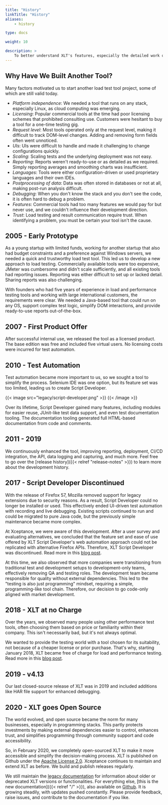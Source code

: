 ```yaml
---
title: "History"
linkTitle: "History"
aliases: 
    - history

type: docs

weight: 10

description: >
    To better understand XLT's features, especially the detailed work on reporting and scaling, you might want to explore its history.
---
```


## Why Have We Built Another Tool?
Many factors motivated us to start another load test tool project, some of which are still valid today.

* *Platform independence*: We needed a tool that runs on any stack, especially Linux, as cloud computing was emerging.
* *Licensing*: Popular commercial tools at the time had poor licensing schemes that prohibited consulting use. Customers were hesitant to buy a tool for a one-time testing gig.
* *Request level*: Most tools operated only at the request level, making it difficult to track DOM-level changes. Adding and removing form fields often went unnoticed.
* *UIs*: UIs were difficult to handle and made it challenging to change configurations quickly.
* *Scaling*: Scaling tests and the underlying deployment was not easy.
* *Reporting*: Reports weren't ready-to-use or as detailed as we required. Simply reporting averages and smoothing charts was insufficient.
* *Languages*: Tools were either configuration-driven or used proprietary languages and their own IDEs.
* *Postprocessing of data*: Data was often stored in databases or not at all, making post-run analysis difficult.
* *Debugging*: When you don't know the stack and you don't see the code, it is often hard to debug a problem.
* *Features*: Commercial tools had too many features we would pay for but never use, and we couldn't influence their development direction.
* *Trust*: Load testing and result communication require trust. When identifying a problem, you must be certain your tool isn't the cause.

## 2005 - Early Prototype
As a young startup with limited funds, working for another startup that also had budget constraints and a preference against Windows servers, we needed a quick and trustworthy load test tool. This led us to develop a new approach to load testing. Commercially available tools were too expensive, JMeter was cumbersome and didn't scale sufficiently, and all existing tools had reporting issues. Reporting was either difficult to set up or lacked detail. Sharing reports was also challenging.

With founders who had five years of experience in load and performance testing tools and working with large international customers, the requirements were clear. We needed a Java-based tool that could run on any OS, support complex test logic, simplify DOM interactions, and provide ready-to-use reports out-of-the-box.

## 2007 - First Product Offer
After successful internal use, we released the tool as a licensed product. The base edition was free and included five virtual users. No licensing costs were incurred for test automation.

## 2010 - Test Automation 
Test automation became more important to us, so we sought a tool to simplify the process. Selenium IDE was one option, but its feature set was too limited, leading us to create Script Developer.

{{< image src="legacy/script-developer.png" >}}
{{< /image >}}

Over its lifetime, Script Developer gained many features, including modules for easier reuse, JUnit-like test data support, and even test documentation tooling. The documentation tooling generated full HTML-based documentation from code and comments.

## 2011 - 2019
We continuously enhanced the tool, improving reporting, deployment, CI/CD integration, the API, data logging and capturing, and much more. Feel free to go over the [release history]({{< relref "release-notes" >}}) to learn more about the development history.

## 2017 - Script Developer Discontinued
With the release of Firefox 57, Mozilla removed support for legacy extensions due to security reasons. As a result, Script Developer could no longer be installed or used. This effectively ended UI-driven test automation with recording and live debugging. Existing scripts continued to run and could be migrated to pure Java code, but the previously simple maintenance became more complex.

At Xceptance, we were aware of this development. After a user survey and evaluating alternatives, we concluded that the feature set and ease of use offered by XLT Script Developer's web automation approach could not be replicated with alternative Firefox APIs. Therefore, XLT Script Developer was discontinued. Read more in this [blog post](https://blog.xceptance.com/2017/10/27/firefox-57-changes-and-xlt/). 

At this time, we also observed that more companies were transitioning from traditional test and development setups to development-only teams, effectively removing QA and testing roles. The development team became responsible for quality without external dependencies. This led to the "testing is also just programming" mindset, requiring a simple, programming-like tool chain. Therefore, our decision to go code-only aligned with market development.

## 2018 - XLT at no Charge
Over the years, we observed many people using other performance test tools, often choosing them based on price or familiarity within their company. This isn't necessarily bad, but it's not always optimal. 

We wanted to provide the testing world with a tool chosen for its suitability, not because of a cheaper license or prior purchase. That's why, starting January 2018, XLT became free of charge for load and performance testing. Read more in this [blog post](https://blog.xceptance.com/2017/12/21/xlt-now-available-free-of-charge/).

## 2019 - v4.13
Our last closed-source release of XLT was in 2019 and included additions like HAR file support for enhanced debugging.

## 2020 - XLT goes Open Source

The world evolved, and open source became the norm for many businesses, especially in programming stacks. This partly protects investments by making external dependencies easier to control, enhances trust, and simplifies programming through community support and code accessibility. 

So, in February 2020, we completely open-sourced XLT to make it more accessible and simplify the decision-making process. XLT is published on Github under the [Apache License 2.0](https://opensource.org/licenses/Apache-2.0). Xceptance continues to maintain and extend XLT as before. We build and publish releases regularly.

We still maintain the [legacy documentation](https://lab.xceptance.de/releases/xlt/5.7.1/index.html) for information about older or deprecated XLT versions or functionalities. For everything else, [this is the new documentation]({{< relref "/" >}}), also available on [Github](https://github.com/Xceptance/xlt-documentation). It is growing steadily, with updates pushed constantly. Please provide feedback, raise issues, and contribute to the documentation if you like.